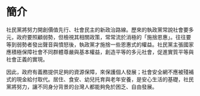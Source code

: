 # 簡介

社民黨將努力開創價值先行、社會民主的新政治路線。歷來的執政黨常說社會要多元，政府要照顧弱勢，但檢視其相關政策，常常流於消極的「施捨恩惠」。往往要等到弱勢者發出聲音與憤怒後，執政黨才施捨一些恩惠式的權益。社民黨主張國家應積極保障社會不同群體尊嚴與基本權益，創造平等的多元社會，促進實質平等與社會正義的實現。
 
因此，政府有義務提供足夠的資源保障，來保護個人發展；社會安全網不應被殘補式的現金給付取代。居住、食安、幼兒托育與老年安養，是安心生活的基礎，社民黨將努力，讓不同身分背景的台灣人都能夠免於困乏、自由發展。
